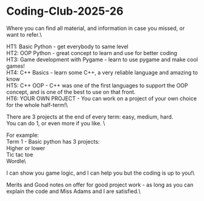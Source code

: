 # Coding-Club-2025-26
Where you can find all material, and information in case you missed, or want to refer.\

HT1: Basic Python - get everybody to same level\
HT2: OOP Python - great concept to learn and use for better coding\
HT3: Game development with Pygame - learn to use pygame and make cool games!\
HT4: C++ Basics - learn some C++, a very reliable language and amazing to know\
HT5: C++ OOP - C++ was one of the first languages to support the OOP concept, and is one of the best to use on that front.\
HT6: YOUR OWN PROJECT - You can work on a project of your own choice for the whole half-term!\

There are 3 projects at the end of every term: easy, medium, hard.\
You can do 1, or even more if you like. \

For example:\
Term 1 - Basic python has 3 projects:\
  Higher or lower\
  Tic tac toe\
  Wordle\

I can show you game logic, and I can help you but the coding is up to you!\

Merits and Good notes on offer for good project work - as long as you can explain the code and Miss Adams and I are satisfied.\
